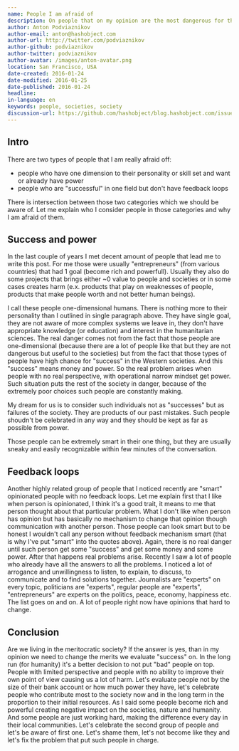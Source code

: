 ```yaml
---
name: People I am afraid of
description: On people that on my opinion are the most dangerous for the society
author: Anton Podviaznikov
author-email: anton@hashobject.com
author-url: http://twitter.com/podviaznikov
author-github: podviaznikov
author-twitter: podviaznikov
author-avatar: /images/anton-avatar.png
location: San Francisco, USA
date-created: 2016-01-24
date-modified: 2016-01-25
date-published: 2016-01-24
headline:
in-language: en
keywords: people, societies, society
discussion-url: https://github.com/hashobject/blog.hashobject.com/issues/28
---
```

## Intro

There are two types of people that I am really afraid off:
  - people who have one dimension to their personality or skill set and want or already have power
  - people who are "successful" in one field but don't have feedback loops

There is intersection between those two categories which we should be aware of.
Let me explain who I consider people in those categories and why I am afraid of them.


## Success and power

In the last couple of years I met decent amount of people that lead me to write this post.
For me those were usually "entrepreneurs" (from various countries) that had 1 goal (become rich and powerfull). Usually they also do some projects that brings either ~0 value to people and societies or
in some cases creates harm (e.x. products that play on weaknesses of people, products that make people worth and not better human beings).

I call these people one-dimensional humans. There is nothing more to their personality than I outlined in single paragraph above. They have single goal, they are not aware of more complex systems we leave in, they don't have appropriate knowledge (or education) and interest in the humanitarian sciences.
The real danger comes not from the fact that those people are one-dimensional (because there are a lot of people like that but they are not dangerous but useful to the societies) but from the fact
that those types of people have high chance for "success" in the Western societies. And this "success" means money and power. So the real problem arises when people with no real perspective,
with operational narrow mindset get power. Such situation puts the rest of the society in danger, because of the extremely poor choices such people are constantly making.

My dream for us is to consider such individuals not as "successes" but as failures of the society. They are products of our past mistakes. Such people shoudn't be celebrated in any way and they should be kept as far as possible from power.

Those people can be extremely smart in their one thing, but they are usually sneaky and easily recognizable within few minutes of the conversation.


## Feedback loops

Another highly related group of people that I noticed recently are "smart" opinionated people with no feedback loops. Let me explain first that I like when person is opinionated, I think it's a good trait, it means to me that person thought about that particular problem. What I don't like when person has opinion but has basically no mechanism to change that opinion though communication with another person. Those people can look smart but to be honest I wouldn't call any person without feedback mechanism smart (that is why I've put "smart" into the quotes above).
Again, there is no real danger until such person get some "success" and get some money and some power.
After that happens real problems arise.
Recently I saw a lot of people who already have all the answers to all the problems. I noticed a lot of arrogance and unwillingness to listen, to explain, to discuss, to communicate and to find solutions together. Journalists are "experts" on every topic, politicians are "experts", regular people are "experts", "entrepreneurs" are experts on the politics, peace, economy, happiness etc. The list goes on and on. A lot of people right now have opinions that hard to change.


## Conclusion

Are we living in the meritocratic society? If the answer is yes, than in my opinion we need to change the merits we evaluate "success" on. In the long run (for humanity) it's a better decision to not put "bad" people on top. People with limited perspective and people with no ability to improve their own point of view causing us a lot of harm. Let's evaluate people not by the size of their bank account or how much power they have, let's celebrate people who contribute most to the society now and in the long term in the proportion to their initial resources.
As I said some people become rich and powerful creating negative impact on the societies, nature and humanity. And some people are just working hard, making the difference every day in their local communities. Let's celebrate the second group of people and let's be aware of first one. Let's shame them, let's not become like they and let's fix the problem that put such people in charge.
